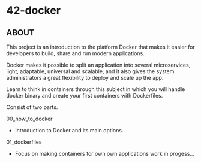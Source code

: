 # 42-docker

## ABOUT

This project is an introduction to the platform Docker that makes it easier for developers to build, share and run modern applications.

Docker makes it possible to split an application into several microservices, light, adaptable, universal and scalable, and it also gives the system administrators a great flexibility to deploy and scale up the app.

Learn to think in containers through this subject in which you will handle docker binary and create your first containers with Dockerfiles.

Consist of two parts.

00_how_to_docker
- Introduction to Docker and its main options.

01_dockerfiles
- Focus on making containers for own own applications
  work in progess...
